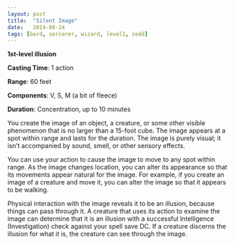 ```yaml
---
layout: post
title:  "Silent Image"
date:   2014-08-24
tags: [bard, sorcerer, wizard, level1, zedd]
---
```


**1st-level illusion**

**Casting Time**: 1 action

**Range**: 60 feet

**Components**: V, S, M (a bit of fleece)

**Duration**: Concentration, up to 10 minutes

You create the image of an object, a creature, or some other visible phenomenon that is no larger than a 15-foot cube. The image appears at a spot within range and lasts for the duration. The image is purely visual; it isn’t accompanied by sound, smell, or other sensory effects. 

You can use your action to cause the image to move to any spot within range. As the image changes location, you can alter its appearance so that its movements appear natural for the image. For example, if you create an image of a creature and move it, you can alter the image so that it appears to be walking.

Physical interaction with the image reveals it to be an illusion, because things can pass through it. A creature that uses its action to examine the image can determine that it is an illusion with a successful Intelligence (Investigation) check against your spell save DC. If a creature discerns the illusion for what it is, the creature can see through the image.
